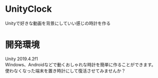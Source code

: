 # UnityClock
Unityで好きな動画を背景にしていい感じの時計を作る
# 開発環境
Unity 2019.4.2f1<br>
Windows、Androidなどで動くおしゃれな時計を簡単に作ることができます。<br>
使わなくなった端末を置き時計にして復活させてみませんか？
